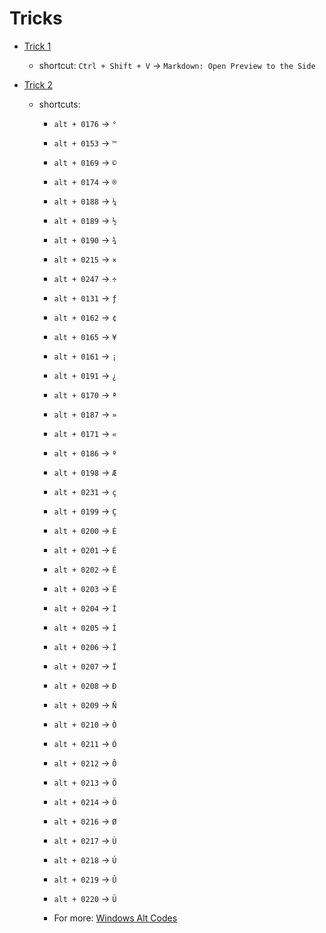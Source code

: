 # Tricks

- [Trick 1](#trick-1)
  
  - shortcut: `Ctrl + Shift + V` -> `Markdown: Open Preview to the Side`

- [Trick 2](#trick-2)

    - shortcuts: 

        - `alt + 0176` -> `°`
        - `alt + 0153` -> `™`
        - `alt + 0169` -> `©`
        - `alt + 0174` -> `®`
        - `alt + 0188` -> `¼`
        - `alt + 0189` -> `½`
        - `alt + 0190` -> `¾`
        - `alt + 0215` -> `×`
        - `alt + 0247` -> `÷`
        - `alt + 0131` -> `ƒ`
        - `alt + 0162` -> `¢`
        - `alt + 0165` -> `¥`
        - `alt + 0161` -> `¡`
        - `alt + 0191` -> `¿`
        - `alt + 0170` -> `ª`
        - `alt + 0187` -> `»`
        - `alt + 0171` -> `«`
        - `alt + 0186` -> `º`
        - `alt + 0198` -> `Æ`
        - `alt + 0231` -> `ç`
        - `alt + 0199` -> `Ç`
        - `alt + 0200` -> `È`
        - `alt + 0201` -> `É`
        - `alt + 0202` -> `Ê`
        - `alt + 0203` -> `Ë`   
        - `alt + 0204` -> `Ì`
        - `alt + 0205` -> `Í`
        - `alt + 0206` -> `Î`
        - `alt + 0207` -> `Ï`
        - `alt + 0208` -> `Ð`
        - `alt + 0209` -> `Ñ`
        - `alt + 0210` -> `Ò`
        - `alt + 0211` -> `Ó`
        - `alt + 0212` -> `Ô`
        - `alt + 0213` -> `Õ`
        - `alt + 0214` -> `Ö`
        - `alt + 0216` -> `Ø`
        - `alt + 0217` -> `Ù`
        - `alt + 0218` -> `Ú`
        - `alt + 0219` -> `Û`
        - `alt + 0220` -> `Ü`
        
        - For more: [Windows Alt Codes](https://usefulshortcuts.com/alt-codes/accents-alt-codes.php)

    